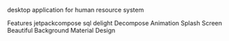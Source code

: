  

desktop application for human resource system

Features
jetpackcompose
sql delight
Decompose
Animation Splash Screen
Beautiful Background
Material Design
